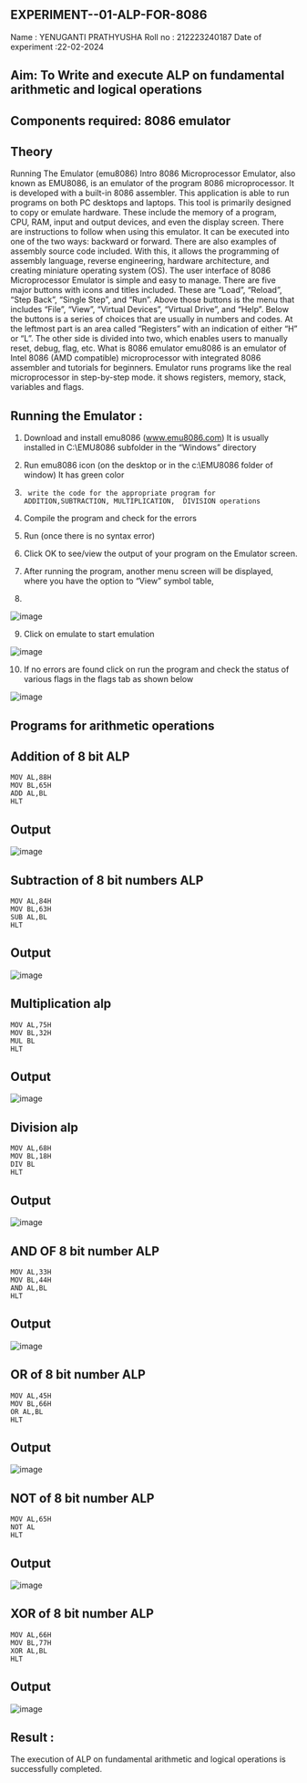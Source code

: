 ## EXPERIMENT--01-ALP-FOR-8086
Name : YENUGANTI PRATHYUSHA
Roll no : 212223240187
Date of experiment :22-02-2024





## Aim: To Write and execute ALP on fundamental arithmetic and logical operations
## Components required: 8086  emulator 
## Theory 
Running The Emulator (emu8086) Intro 8086 Microprocessor Emulator, also known as EMU8086, is an emulator of the program 8086 microprocessor. It is developed with a built-in 8086 assembler. This application is able to run programs on both PC desktops and laptops. This tool is primarily designed to copy or emulate hardware. These include the memory of a program, CPU, RAM, input and output devices, and even the display screen. There are instructions to follow when using this emulator. It can be executed into one of the two ways: backward or forward. There are also examples of assembly source code included. With this, it allows the programming of assembly language, reverse engineering, hardware architecture, and creating miniature operating system (OS). The user interface of 8086 Microprocessor Emulator is simple and easy to manage. There are five major buttons with icons and titles included. These are “Load”, “Reload”, “Step Back”, “Single Step”, and “Run”. Above those buttons is the menu that includes “File”, “View”, “Virtual Devices”, “Virtual Drive”, and “Help”. Below the buttons is a series of choices that are usually in numbers and codes. At the leftmost part is an area called “Registers” with an indication of either “H” or “L”. The other side is divided into two, which enables users to manually reset, debug, flag, etc. What is 8086 emulator emu8086 is an emulator of Intel 8086 (AMD compatible) microprocessor with integrated 8086 assembler and tutorials for beginners. Emulator runs programs like the real microprocessor in step-by-step mode. it shows registers, memory, stack, variables and flags.


 ## Running the Emulator :
1.	Download and install emu8086 (www.emu8086.com) It is usually installed in C:\EMU8086 subfolder in the “Windows” directory
2.	  Run  emu8086 icon (on the desktop or in the c:\EMU8086 folder of window) It has green color 
 
 
3.		write the code for the appropriate program for ADDITION,SUBTRACTION, MULTIPLICATION,  DIVISION operations 

4.	 Compile the program and check for the errors 
5.	Run (once there is no syntax error) 

6.	Click OK to see/view the output of your program on the Emulator screen. 


7.	After running the program, another menu screen will be displayed, where you have the option to “View” symbol table,
8.	 


![image](https://user-images.githubusercontent.com/36288975/189273263-d65baae9-4b8f-4723-afb3-c0ffa4052b04.png)











9.	Click on emulate to start emulation 








![image](https://user-images.githubusercontent.com/36288975/189273273-9bb36ec1-e2e8-4892-8d35-37707332bfdc.png)








10.	If no errors are found click on run the program and check the status of various flags in the flags tab as shown below 






![image](https://user-images.githubusercontent.com/36288975/189273277-113a2a33-4a40-4ff8-95a5-ecd3a1f504fe.png)







## Programs for arithmetic  operations

## Addition  of 8 bit ALP
```
MOV AL,88H
MOV BL,65H
ADD AL,BL
HLT
```
## Output  

 ![image](https://github.com/prathyusharavi/EXPERIMENT--01-ALP-FOR-8086/assets/147474424/b0b1aabb-5d61-48b6-8d5e-e8ac5dc945eb)

## Subtraction   of 8 bit numbers  ALP
```
MOV AL,84H
MOV BL,63H
SUB AL,BL
HLT
```
 
## Output
![image](https://github.com/prathyusharavi/EXPERIMENT--01-ALP-FOR-8086/assets/147474424/3c61851a-ab5c-436a-92e7-f3cfbf152524)


## Multiplication alp
```
MOV AL,75H
MOV BL,32H
MUL BL
HLT
```
 ## Output 
 
 
![image](https://github.com/prathyusharavi/EXPERIMENT--01-ALP-FOR-8086/assets/147474424/f845f725-e3a1-4617-890c-93d12ec09923)


## Division alp 
```
MOV AL,68H
MOV BL,18H
DIV BL
HLT
```

## Output
![image](https://github.com/prathyusharavi/EXPERIMENT--01-ALP-FOR-8086/assets/147474424/70a8592f-05e9-4baa-980d-6d8b75eeffe9)

## AND OF 8 bit number ALP
```
MOV AL,33H
MOV BL,44H
AND AL,BL
HLT
```
## Output
![image](https://github.com/prathyusharavi/EXPERIMENT--01-ALP-FOR-8086/assets/147474424/78f6db7a-5876-4e36-9447-a487f8e08a6d)

## OR of 8 bit number ALP
```
MOV AL,45H
MOV BL,66H
OR AL,BL
HLT
```
## Output

![image](https://github.com/prathyusharavi/EXPERIMENT--01-ALP-FOR-8086/assets/147474424/9c029f72-b187-4e0d-9ff0-43db8891b8af)

## NOT of 8 bit number ALP
```
MOV AL,65H
NOT AL
HLT
```
## Output
![image](https://github.com/prathyusharavi/EXPERIMENT--01-ALP-FOR-8086/assets/147474424/55dd5b0f-b416-4217-a899-416d680193ee)

## XOR of 8 bit number ALP
```
MOV AL,66H
MOV BL,77H
XOR AL,BL
HLT
```
## Output
![image](https://github.com/prathyusharavi/EXPERIMENT--01-ALP-FOR-8086/assets/147474424/2149da6e-a74a-4edf-a302-63382ea94da8)

## Result :
 The execution of ALP on fundamental arithmetic and logical operations is successfully completed.
 








